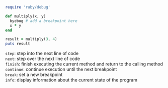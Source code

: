 ```ruby
require 'ruby/debug'

def multiply(x, y)
  byebug # add a breakpoint here
  x * y
end

result = multiply(3, 4)
puts result
```

`step`: step into the next line of code <br>
`next`: step over the next line of code <br>
`finish`: finish executing the current method and return to the calling method <br>
`continue`: continue execution until the next breakpoint <br>
`break`: set a new breakpoint <br>
`info`: display information about the current state of the program <br>
